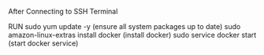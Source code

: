After Connecting to SSH Terminal

RUN
sudo yum update -y (ensure all system packages up to date)
sudo amazon-linux-extras install docker (install docker)
sudo service docker start (start docker service)
